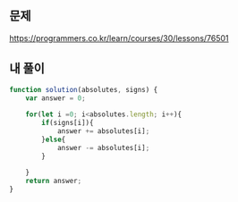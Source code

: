## 문제 
https://programmers.co.kr/learn/courses/30/lessons/76501  

## 내 풀이
```javascript
function solution(absolutes, signs) {
    var answer = 0;
    
    for(let i =0; i<absolutes.length; i++){
        if(signs[i]){
            answer += absolutes[i];
        }else{
            answer -= absolutes[i];
        }
        
    }
    return answer;
}

```
